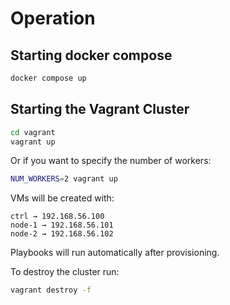# Operation

## Starting docker compose

```bash
docker compose up
```

## Starting the Vagrant Cluster

```bash
cd vagrant
vagrant up
```

Or if you want to specify the number of workers:

```bash
NUM_WORKERS=2 vagrant up
```

VMs will be created with:

    ctrl → 192.168.56.100
    node-1 → 192.168.56.101
    node-2 → 192.168.56.102

Playbooks will run automatically after provisioning.

To destroy the cluster run:

```bash
vagrant destroy -f
```
